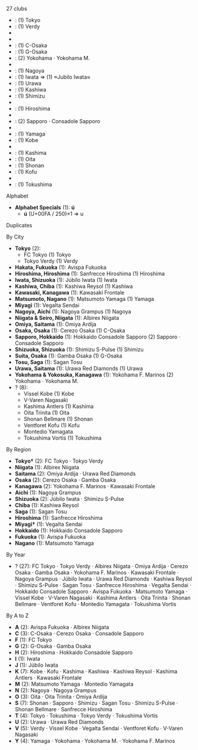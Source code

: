 27 clubs

-  : (1) Tokyo
-  : (1) Verdy
- 
- 
-  : (1) C-Osaka
-  : (1) G-Osaka
-  : (2) Yokohama · Yokohama M.
- 
-  : (1) Nagoya
-  : (1) Iwata ⇒ (1) ≈Jubilo Iwata≈
-  : (1) Urawa
-  : (1) Kashiwa
-  : (1) Shimizu
- 
-  : (1) Hiroshima
- 
-  : (2) Sapporo · Consadole Sapporo
- 
-  : (1) Yamaga
-  : (1) Kobe
- 
-  : (1) Kashima
-  : (1) Oita
-  : (1) Shonan
-  : (1) Kofu
- 
-  : (1) Tokushima




Alphabet

- **Alphabet Specials** (1):  **ú** 
  - **ú** (U+00FA / 250)×1 ⇒ u




Duplicates





By City

- **Tokyo** (2): 
  - FC Tokyo  (1) Tokyo
  - Tokyo Verdy  (1) Verdy
- **Hakata, Fukuoka** (1): Avispa Fukuoka 
- **Hiroshima, Hiroshima** (1): Sanfrecce Hiroshima  (1) Hiroshima
- **Iwata, Shizuoka** (1): Júbilo Iwata  (1) Iwata
- **Kashiwa, Chiba** (1): Kashiwa Reysol  (1) Kashiwa
- **Kawasaki, Kanagawa** (1): Kawasaki Frontale 
- **Matsumoto, Nagano** (1): Matsumoto Yamaga  (1) Yamaga
- **Miyagi** (1): Vegalta Sendai 
- **Nagoya, Aichi** (1): Nagoya Grampus  (1) Nagoya
- **Niigata & Seiro, Niigata** (1): Albirex Niigata 
- **Omiya, Saitama** (1): Omiya Ardija 
- **Osaka, Osaka** (1): Cerezo Osaka  (1) C-Osaka
- **Sapporo, Hokkaido** (1): Hokkaido Consadole Sapporo  (2) Sapporo · Consadole Sapporo
- **Shizuoka, Shizuoka** (1): Shimizu S-Pulse  (1) Shimizu
- **Suita, Osaka** (1): Gamba Osaka  (1) G-Osaka
- **Tosu, Saga** (1): Sagan Tosu 
- **Urawa, Saitama** (1): Urawa Red Diamonds  (1) Urawa
- **Yokohama & Yokosuka, Kanagawa** (1): Yokohama F. Marinos  (2) Yokohama · Yokohama M.
- ? (8): 
  - Vissel Kobe  (1) Kobe
  - V-Varen Nagasaki 
  - Kashima Antlers  (1) Kashima
  - Oita Trinita  (1) Oita
  - Shonan Bellmare  (1) Shonan
  - Ventforet Kofu  (1) Kofu
  - Montedio Yamagata 
  - Tokushima Vortis  (1) Tokushima




By Region

- **Tokyo†** (2):   FC Tokyo · Tokyo Verdy
- **Niigata** (1):   Albirex Niigata
- **Saitama** (2):   Omiya Ardija · Urawa Red Diamonds
- **Osaka** (2):   Cerezo Osaka · Gamba Osaka
- **Kanagawa** (2):   Yokohama F. Marinos · Kawasaki Frontale
- **Aichi** (1):   Nagoya Grampus
- **Shizuoka** (2):   Júbilo Iwata · Shimizu S-Pulse
- **Chiba** (1):   Kashiwa Reysol
- **Saga** (1):   Sagan Tosu
- **Hiroshima** (1):   Sanfrecce Hiroshima
- **Miyagi†** (1):   Vegalta Sendai
- **Hokkaido** (1):   Hokkaido Consadole Sapporo
- **Fukuoka** (1):   Avispa Fukuoka
- **Nagano** (1):   Matsumoto Yamaga




By Year

- ? (27):   FC Tokyo · Tokyo Verdy · Albirex Niigata · Omiya Ardija · Cerezo Osaka · Gamba Osaka · Yokohama F. Marinos · Kawasaki Frontale · Nagoya Grampus · Júbilo Iwata · Urawa Red Diamonds · Kashiwa Reysol · Shimizu S-Pulse · Sagan Tosu · Sanfrecce Hiroshima · Vegalta Sendai · Hokkaido Consadole Sapporo · Avispa Fukuoka · Matsumoto Yamaga · Vissel Kobe · V-Varen Nagasaki · Kashima Antlers · Oita Trinita · Shonan Bellmare · Ventforet Kofu · Montedio Yamagata · Tokushima Vortis






By A to Z

- **A** (2): Avispa Fukuoka · Albirex Niigata
- **C** (3): C-Osaka · Cerezo Osaka · Consadole Sapporo
- **F** (1): FC Tokyo
- **G** (2): G-Osaka · Gamba Osaka
- **H** (2): Hiroshima · Hokkaido Consadole Sapporo
- **I** (1): Iwata
- **J** (1): Júbilo Iwata
- **K** (7): Kobe · Kofu · Kashima · Kashiwa · Kashiwa Reysol · Kashima Antlers · Kawasaki Frontale
- **M** (2): Matsumoto Yamaga · Montedio Yamagata
- **N** (2): Nagoya · Nagoya Grampus
- **O** (3): Oita · Oita Trinita · Omiya Ardija
- **S** (7): Shonan · Sapporo · Shimizu · Sagan Tosu · Shimizu S-Pulse · Shonan Bellmare · Sanfrecce Hiroshima
- **T** (4): Tokyo · Tokushima · Tokyo Verdy · Tokushima Vortis
- **U** (2): Urawa · Urawa Red Diamonds
- **V** (5): Verdy · Vissel Kobe · Vegalta Sendai · Ventforet Kofu · V-Varen Nagasaki
- **Y** (4): Yamaga · Yokohama · Yokohama M. · Yokohama F. Marinos




